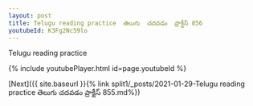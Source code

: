 ```yaml
---
layout: post
title: Telugu reading practice  తెలుగు  చదవడం  ప్రాక్టీస్ 856
youtubeId: K3Fg2Nc59lo
---
```

 
 
Telugu reading practice
 
 
 
 
 


{% include youtubePlayer.html id=page.youtubeId %}
 
[Next]({{ site.baseurl }}{% link  split1/_posts/2021-01-29-Telugu reading practice  తెలుగు  చదవడం  ప్రాక్టీస్ 855.md%})
 
